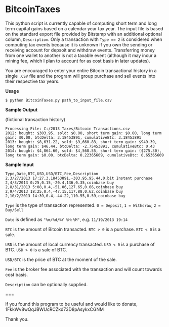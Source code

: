 BitcoinTaxes
=========================

This python script is currently capable of computing short term and long term capital gains based on a calendar year tax year.  The input file is based on the standard export file provided by Bitstamp with an additional optional column, `Description`.  Only a transaction with `Type == 2` is considered when computing tax events because it is unknown if you own the sending or receiving account for depsoit and withdraw events.  Transferring money from one wallet to another is not a taxable event (although it may incur a mining fee, which I plan to account for as cost basis in later updates).

You are encouraged to enter your entire Bitcoin transactional history in a single `.CSV` file and the program will group purchase and sell events into their respective tax years.

**Usage**

```$ python BitcoinTaxes.py path_to_input_file.csv```

**Sample Output**

(fictional transaction history)
```
Processing File: C:/2013 Taxes/Bitcoin Transactions.csv
2012: bought: $303.95, sold: $0.00, short term gain: $0.00, long term gain: $0.00, btcDelta: 3.18453891, cumulativeBtc: 3.18453891
2013: bought: $8,631.22, sold: $9,660.83, short term gain: $949.39, long term gain: $46.44, btcDelta: -2.75453891, cumulativeBtc: 0.43
2014: bought: $4,864.60, sold: $4,568.55, short term gain: ($275.30), long term gain: $0.00, btcDelta: 0.22365609, cumulativeBtc: 0.65365609
```

**Sample Input**

```
Type,Date,BTC,USD,USD/BTC,Fee,Description
2,3/27/2013 17:27,3.18453891,-303.95,95.44,0,bit Instant purchase
2,4/3/2013 0:25,0.15,-20.4,136,0.35,coinbase buy
2,8/31/2013 5:08,0.4,-51.06,127.65,0.66,coinbase buy
2,9/4/2013 18:25,0.4,-47.15,117.88,0.62,coinbase buy
2,10/2/2013 14:39,0.4,-44.22,110.55,0.59,coinbase buy
```

`Type` is the type of transaction represented. `0 = Deposit`, `1 = Withdraw`, `2 = Buy/Sell`

`Date` is defined as `"%m/%d/%Y %H:%M"`, e.g. `11/19/2013 19:14`

`BTC` is the amount of Bitcoin transacted.  `BTC > 0` is a purchase. `BTC < 0` is a sale.

`USD` is the amount of local currency transacted. `USD < 0` is a purchase of BTC.  `USD > 0` is a sale of BTC.

`USD/BTC` is the price of BTC at the moment of the sale.

`Fee` is the broker fee associated with the transaction and will count towards cost basis.

`Description` can be optionally supplied.

===

If you found this program to be useful and would like to donate, 1FkkWv8wQqJBWUcRCZkd73D8pAsykxCGNM

Thank you.
